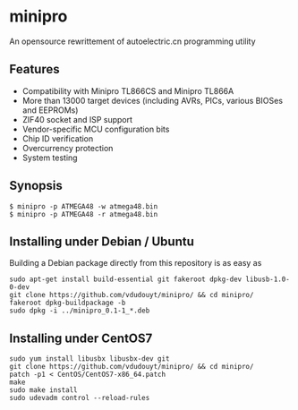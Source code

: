 minipro
========
An opensource rewrittement of autoelectric.cn programming utility

## Features
* Compatibility with Minipro TL866CS and Minipro TL866A
* More than 13000 target devices (including AVRs, PICs, various BIOSes and EEPROMs)
* ZIF40 socket and ISP support
* Vendor-specific MCU configuration bits
* Chip ID verification
* Overcurrency protection
* System testing

## Synopsis

```nohighlight
$ minipro -p ATMEGA48 -w atmega48.bin
$ minipro -p ATMEGA48 -r atmega48.bin
```

## Installing under Debian / Ubuntu

Building a Debian package directly from this repository is as easy as

```nohighlight
sudo apt-get install build-essential git fakeroot dpkg-dev libusb-1.0-0-dev
git clone https://github.com/vdudouyt/minipro/ && cd minipro/
fakeroot dpkg-buildpackage -b
sudo dpkg -i ../minipro_0.1-1_*.deb
```
## Installing under CentOS7

```nohighlight
sudo yum install libusbx libusbx-dev git
git clone https://github.com/vdudouyt/minipro/ && cd minipro/
patch -p1 < CentOS/CentOS7-x86_64.patch
make
sudo make install
sudo udevadm control --reload-rules
```
